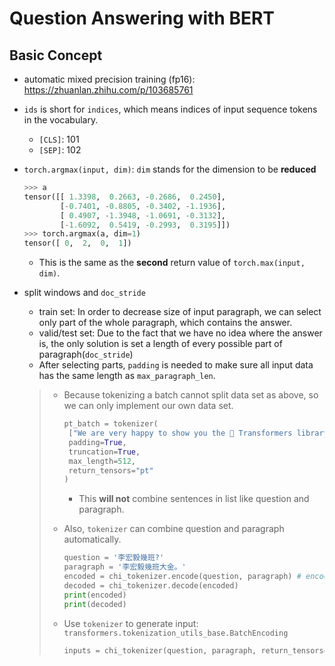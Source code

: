 # Question Answering with BERT

## Basic Concept

* automatic mixed precision training (fp16): https://zhuanlan.zhihu.com/p/103685761

* `ids` is short for `indices`, which means indices of input sequence tokens in the vocabulary.

  * `[CLS]`: 101
  * `[SEP]`: 102

* `torch.argmax(input, dim)`: `dim` stands for the dimension to be **reduced**

  ```python
  >>> a
  tensor([[ 1.3398,  0.2663, -0.2686,  0.2450],
          [-0.7401, -0.8805, -0.3402, -1.1936],
          [ 0.4907, -1.3948, -1.0691, -0.3132],
          [-1.6092,  0.5419, -0.2993,  0.3195]])
  >>> torch.argmax(a, dim=1)
  tensor([ 0,  2,  0,  1])
  ```

  * This is the same as the **second** return value of `torch.max(input, dim)`.

* split windows and `doc_stride`

  * train set: In order to decrease size of input paragraph, we can select only part of the whole paragraph, which contains the answer.
  * valid/test set: Due to the fact that we have no idea where the answer is, the only solution is set a length of every possible part of paragraph(`doc_stride`)
  * After selecting parts, `padding` is needed to make sure all input data has the same length as `max_paragraph_len`.

  > * Because tokenizing a batch cannot split data set as above, so we can only implement our own data set.
  >
  >   ```python
  >   pt_batch = tokenizer(
  >    ["We are very happy to show you the 🤗 Transformers library.", "We hope you don't hate it."],
  >    padding=True,
  >    truncation=True,
  >    max_length=512,
  >    return_tensors="pt"
  >   )
  >   ```
  >
  >   * This **will not** combine sentences in list like question and paragraph.
  >
  > * Also, `tokenizer` can combine question and paragraph automatically.
  >
  >   ```python
  >   question = '李宏毅幾班?'
  >   paragraph = '李宏毅幾班大金。'
  >   encoded = chi_tokenizer.encode(question, paragraph) # encoded is just a list instead of input data
  >   decoded = chi_tokenizer.decode(encoded)
  >   print(encoded)
  >   print(decoded)
  >   ```
  >
  > * Use `tokenizer` to generate input: `transformers.tokenization_utils_base.BatchEncoding`
  >
  >   ```python
  >   inputs = chi_tokenizer(question, paragraph, return_tensors='pt')
  >   ```

